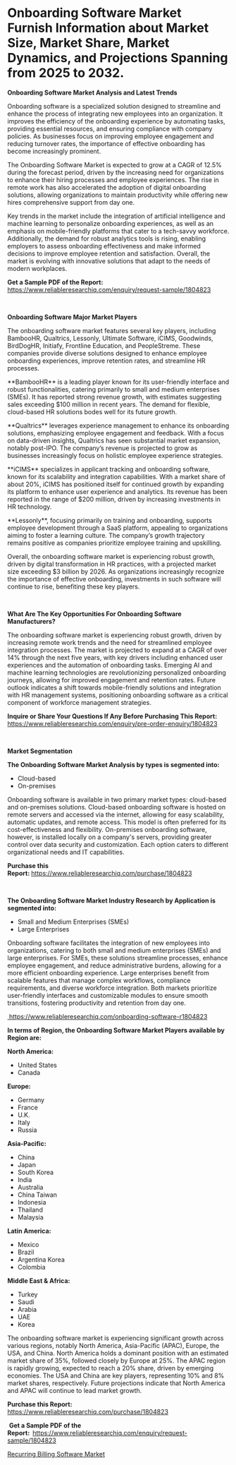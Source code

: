 <p><h1>Onboarding Software Market Furnish Information about Market Size, Market Share, Market Dynamics, and Projections Spanning from 2025 to 2032.</h1></p><p><strong>Onboarding Software Market Analysis and Latest Trends</strong></p>
<p><p>Onboarding software is a specialized solution designed to streamline and enhance the process of integrating new employees into an organization. It improves the efficiency of the onboarding experience by automating tasks, providing essential resources, and ensuring compliance with company policies. As businesses focus on improving employee engagement and reducing turnover rates, the importance of effective onboarding has become increasingly prominent.</p><p>The Onboarding Software Market is expected to grow at a CAGR of 12.5% during the forecast period, driven by the increasing need for organizations to enhance their hiring processes and employee experiences. The rise in remote work has also accelerated the adoption of digital onboarding solutions, allowing organizations to maintain productivity while offering new hires comprehensive support from day one. </p><p>Key trends in the market include the integration of artificial intelligence and machine learning to personalize onboarding experiences, as well as an emphasis on mobile-friendly platforms that cater to a tech-savvy workforce. Additionally, the demand for robust analytics tools is rising, enabling employers to assess onboarding effectiveness and make informed decisions to improve employee retention and satisfaction. Overall, the market is evolving with innovative solutions that adapt to the needs of modern workplaces.</p></p>
<p><strong>Get a Sample PDF of the Report:&nbsp;</strong> <a href="https://www.reliableresearchiq.com/enquiry/request-sample/1804823?utm_campaign=3074&utm_medium=2&utm_source=Github&utm_content=ia&utm_term=09032025&utm_id=onboarding-software">https://www.reliableresearchiq.com/enquiry/request-sample/1804823</a></p>
<p>&nbsp;</p>
<p><strong>Onboarding Software Major Market Players</strong></p>
<p><p>The onboarding software market features several key players, including BambooHR, Qualtrics, Lessonly, Ultimate Software, iCIMS, Goodwinds, BirdDogHR, Initiafy, Frontline Education, and PeopleStreme. These companies provide diverse solutions designed to enhance employee onboarding experiences, improve retention rates, and streamline HR processes.</p><p>**BambooHR** is a leading player known for its user-friendly interface and robust functionalities, catering primarily to small and medium enterprises (SMEs). It has reported strong revenue growth, with estimates suggesting sales exceeding $100 million in recent years. The demand for flexible, cloud-based HR solutions bodes well for its future growth.</p><p>**Qualtrics** leverages experience management to enhance its onboarding solutions, emphasizing employee engagement and feedback. With a focus on data-driven insights, Qualtrics has seen substantial market expansion, notably post-IPO. The company’s revenue is projected to grow as businesses increasingly focus on holistic employee experience strategies.</p><p>**iCIMS** specializes in applicant tracking and onboarding software, known for its scalability and integration capabilities. With a market share of about 20%, iCIMS has positioned itself for continued growth by expanding its platform to enhance user experience and analytics. Its revenue has been reported in the range of $200 million, driven by increasing investments in HR technology.</p><p>**Lessonly**, focusing primarily on training and onboarding, supports employee development through a SaaS platform, appealing to organizations aiming to foster a learning culture. The company’s growth trajectory remains positive as companies prioritize employee training and upskilling.</p><p>Overall, the onboarding software market is experiencing robust growth, driven by digital transformation in HR practices, with a projected market size exceeding $3 billion by 2026. As organizations increasingly recognize the importance of effective onboarding, investments in such software will continue to rise, benefiting these key players.</p></p>
<p>&nbsp;</p>
<p><strong>What Are The Key Opportunities For Onboarding Software Manufacturers?</strong></p>
<p><p>The onboarding software market is experiencing robust growth, driven by increasing remote work trends and the need for streamlined employee integration processes. The market is projected to expand at a CAGR of over 14% through the next five years, with key drivers including enhanced user experiences and the automation of onboarding tasks. Emerging AI and machine learning technologies are revolutionizing personalized onboarding journeys, allowing for improved engagement and retention rates. Future outlook indicates a shift towards mobile-friendly solutions and integration with HR management systems, positioning onboarding software as a critical component of workforce management strategies.</p></p>
<p><strong>Inquire or Share Your Questions If Any Before Purchasing This Report:</strong> <a href="https://www.reliableresearchiq.com/enquiry/pre-order-enquiry/1804823?utm_campaign=3074&utm_medium=2&utm_source=Github&utm_content=ia&utm_term=09032025&utm_id=onboarding-software">https://www.reliableresearchiq.com/enquiry/pre-order-enquiry/1804823</a></p>
<p>&nbsp;</p>
<p><strong>Market Segmentation</strong></p>
<p><strong>The Onboarding Software Market Analysis by types is segmented into:</strong></p>
<p><ul><li>Cloud-based</li><li>On-premises</li></ul></p>
<p><p>Onboarding software is available in two primary market types: cloud-based and on-premises solutions. Cloud-based onboarding software is hosted on remote servers and accessed via the internet, allowing for easy scalability, automatic updates, and remote access. This model is often preferred for its cost-effectiveness and flexibility. On-premises onboarding software, however, is installed locally on a company's servers, providing greater control over data security and customization. Each option caters to different organizational needs and IT capabilities.</p></p>
<p><strong>Purchase this Report:&nbsp;</strong><a href="https://www.reliableresearchiq.com/purchase/1804823?utm_campaign=3074&utm_medium=2&utm_source=Github&utm_content=ia&utm_term=09032025&utm_id=onboarding-software">https://www.reliableresearchiq.com/purchase/1804823</a></p>
<p>&nbsp;</p>
<p><strong>The Onboarding Software Market Industry Research by Application is segmented into:</strong></p>
<p><ul><li>Small and Medium Enterprises (SMEs)</li><li>Large Enterprises</li></ul></p>
<p><p>Onboarding software facilitates the integration of new employees into organizations, catering to both small and medium enterprises (SMEs) and large enterprises. For SMEs, these solutions streamline processes, enhance employee engagement, and reduce administrative burdens, allowing for a more efficient onboarding experience. Large enterprises benefit from scalable features that manage complex workflows, compliance requirements, and diverse workforce integration. Both markets prioritize user-friendly interfaces and customizable modules to ensure smooth transitions, fostering productivity and retention from day one.</p></p>
<p><a href="https://www.reliableresearchiq.com/onboarding-software-r1804823?utm_campaign=3074&utm_medium=2&utm_source=Github&utm_content=ia&utm_term=09032025&utm_id=onboarding-software">&nbsp;https://www.reliableresearchiq.com/onboarding-software-r1804823</a></p>
<p><strong>In terms of Region, the Onboarding Software Market Players available by Region are:</strong></p>
<p>
    <p> <strong> North America: </strong>
        <ul>
            <li>United States</li>
            <li>Canada</li>
        </ul>
        </p> 
    <p> <strong> Europe: </strong>
        <ul>
            <li>Germany</li>
            <li>France</li>
            <li>U.K.</li>
            <li>Italy</li>
            <li>Russia</li>
        </ul>
        </p> 
    <p> <strong> Asia-Pacific: </strong>
        <ul>
            <li>China</li>
            <li>Japan</li>
            <li>South Korea</li>
            <li>India</li>
            <li>Australia</li>
            <li>China Taiwan</li>
            <li>Indonesia</li>
            <li>Thailand</li>
            <li>Malaysia</li>
        </ul>
        </p> 
    <p> <strong> Latin America: </strong>
        <ul>
            <li>Mexico</li>
            <li>Brazil</li>
            <li>Argentina Korea</li>
            <li>Colombia</li>
        </ul>
        </p> 
    <p> <strong> Middle East & Africa: </strong>
        <ul>
            <li>Turkey</li>
            <li>Saudi</li>
            <li>Arabia</li>
            <li>UAE</li>
            <li>Korea</li>
        </ul>
    </p>
    </p>
<p><p>The onboarding software market is experiencing significant growth across various regions, notably North America, Asia-Pacific (APAC), Europe, the USA, and China. North America holds a dominant position with an estimated market share of 35%, followed closely by Europe at 25%. The APAC region is rapidly growing, expected to reach a 20% share, driven by emerging economies. The USA and China are key players, representing 10% and 8% market shares, respectively. Future projections indicate that North America and APAC will continue to lead market growth.</p></p>
<p><strong>Purchase this Report: </strong><a href="https://www.reliableresearchiq.com/purchase/1804823?utm_campaign=3074&utm_medium=2&utm_source=Github&utm_content=ia&utm_term=09032025&utm_id=onboarding-software">https://www.reliableresearchiq.com/purchase/1804823</a></p>
<p>&nbsp;<strong>Get a Sample PDF of the Report:&nbsp;&nbsp;</strong><a href="https://www.reliableresearchiq.com/enquiry/request-sample/1804823?utm_campaign=3074&utm_medium=2&utm_source=Github&utm_content=ia&utm_term=09032025&utm_id=onboarding-software">https://www.reliableresearchiq.com/enquiry/request-sample/1804823</a></p>
<p><strong></strong></p>
<p><p><a href="https://github.com/mohmodsiason/Market-Research-Report-List-1/blob/main/recurring-billing-software-market.md?utm_campaign=3074&utm_medium=2&utm_source=Github&utm_content=ia&utm_term=09032025&utm_id=onboarding-software">Recurring Billing Software Market</a></p></p>